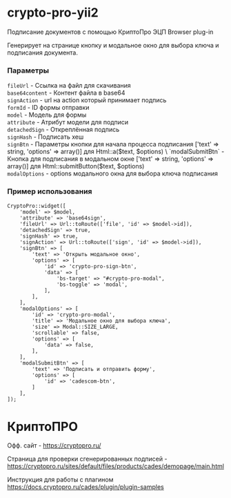 # crypto-pro-yii2

Подписание документов с помощью КриптоПро ЭЦП Browser plug-in

Генерирует на странице кнопку и модальное окно для выбора ключа и подписания документа.

### Параметры

`fileUrl` - Ссылка на файл для скачивания \
`base64content` - Контент файла в base64 \
`signAction` - url на action который принимает подпись \
`formId` - ID формы отправки \
`model` - Модель для формы \
`attribute` - Атрибут модели для подписи \
`detachedSign` - Откреплённая подпись \
`signHash` - Подписать хеш \
`signBtn` - Параметры кнопки для начала процесса подписания ['text' => string, 'options' => array()] для Html::a($text, $options) \
`modalSubmitBtn` - Кнопка для подписания в модальном окне ['text' => string, 'options' => array()] для Html::submitButton($text, $options) \
`modalOptions` - options модального окна для выбора ключа подписания

### Пример использования

```
CryptoPro::widget([
    'model' => $model,
    'attribute' => 'base64sign',
    'fileUrl' => Url::toRoute(['file', 'id' => $model->id]),
    'detachedSign' => true,
    'signHash' => true,
    'signAction' => Url::toRoute(['sign', 'id' => $model->id]),
    'signBtn' => [
        'text' => 'Открыть модальное окно',
        'options' => [
            'id' => 'crypto-pro-sign-btn',
            'data' => [
                'bs-target' => "#crypto-pro-modal",
                'bs-toggle' => 'modal',
            ],
        ],
    ],
    'modalOptions' => [
        'id' => 'crypto-pro-modal',
        'title' => 'Модальное окно для выбора ключа',
        'size' => Modal::SIZE_LARGE,
        'scrollable' => false,
        'options' => [
            'data' => false,
        ],
    ],
    'modalSubmitBtn' => [
        'text' => 'Подписать и отправить форму',
        'options' => [
            'id' => 'cadescom-btn',
        ]
    ],
]);
```

# КриптоПРО
Офф. сайт - https://cryptopro.ru/

Страница для проверки сгенерированных подписей - https://cryptopro.ru/sites/default/files/products/cades/demopage/main.html

Инструкция для работы с плагином https://docs.cryptopro.ru/cades/plugin/plugin-samples
